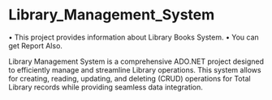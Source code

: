 # Library_Management_System


•	This project provides information about Library Books System.
• You can get Report Also.

Library Management System is a comprehensive ADO.NET project
designed to efficiently manage and streamline Library operations. This system allows for
creating, reading, updating, and deleting (CRUD) operations for Total Library records while
providing seamless data integration.
